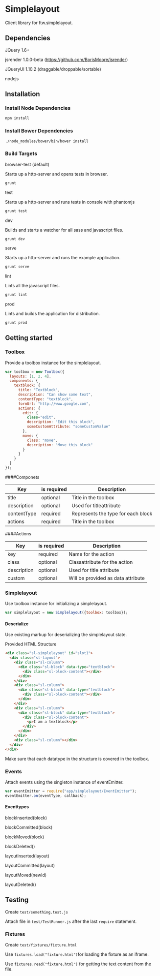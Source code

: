 # Simplelayout

Client library for ftw.simplelayout.

## Dependencies

JQuery 1.6+

jsrender 1.0.0-beta (https://github.com/BorisMoore/jsrender)

JQueryUI 1.10.2 (draggable/droppable/sortable)

nodejs

## Installation

### Install Node Dependencies
```bash
npm install
```
### Install Bower Dependencies
```bash
./node_modules/bower/bin/bower install
```
### Build Targets

browser-test (default)

Starts up a http-server and opens tests in browser.
```bash
grunt
```

test

Starts up a http-server and runs tests in console with phantomjs
```bash
grunt test
```

dev

Builds and starts a watcher for all sass and javascript files.
```bash
grunt dev
```

serve

Starts up a http-server and runs the example application.
```bash
grunt serve
```

lint

Lints all the javascript files.
```bash
grunt lint
```

prod

Lints and builds the application for distribution.
```bash
grunt prod
```
## Getting started

### Toolbox

Provide a toolbox instance for the simplelayout.

```javascript
var toolbox = new Toolbox({
  layouts: [1, 2, 4],
  components: {
    textblock: {
      title: "Textblock",
      description: "Can show some text",
      contentType: "textblock",
      formUrl: "http://www.google.com",
      actions: {
        edit: {
          class="edit",
          description: "Edit this block",
          someCustomAttribute: "someCustomValue"
        },
        move: {
          class: "move",
          description: "Move this block"
        }
      }
    }
  }
});
```

####Componets

| Key | is required | Description |
|---|---|---|
| title | optional | Title in the toolbox |
| description | optional | Used for titleattribute |
|   contentType | required | Represents the type for each block |
| actions | required | Title in the toolbox |

####Actions

| Key | is required | Description |
|---|---|---|
| key | required | Name for the action |
| class | optional | Classattribute for the action |
| description | optional | Used for title attribute |
| custom | optional | Will be provided as data attribute |

### Simplelayout

Use toolbox instance for initializing a simplelayout.

```javascript
var simplelayout = new Simplelayout({toolbox: toolbox});
```

#### Deserialize

Use existing markup for deserializing the simplelayout state.

Provided HTML Structure

```html
<div class="sl-simplelayout" id="slot1">
  <div class="sl-layout">
    <div class="sl-column">
      <div class="sl-block" data-type="textblock">
        <div class="sl-block-content"></div>
      </div>
    </div>
    <div class="sl-column">
      <div class="sl-block" data-type="textblock">
        <div class="sl-block-content"></div>
      </div>
    </div>
    <div class="sl-column">
      <div class="sl-block" data-type="textblock">
        <div class="sl-block-content">
          <p>I am a textblock</p>
        </div>
      </div>
    </div>
    <div class="sl-column"></div>
  </div>
</div>
```


Make sure that each datatype in the structure is covered in the toolbox.

### Events

Attach events using the singleton instance of eventEmitter.

```javascript
var eventEmitter = require("app/simplelayout/EventEmitter");
eventEmitter.on(eventType, callback);
```

#### Eventtypes

blockInserted(block)

blockCommitted(block)

blockMoved(block)

blockDeleted()

layoutInserted(layout)

layoutCommitted(layout)

layoutMoved(newId)

layoutDeleted()

## Testing

Create ``` test/something.test.js ```

Attach file in ``` test/TestRunner.js ``` after the last ```require``` statement.

### Fixtures

Create ``` test/fixtures/fixture.html ```

Use ``` fixtures.load("fixture.html") ```for loading the fixture as an iframe.

Use ``` fixtures.read("fixture.html") ``` for getting the text content from the file.
